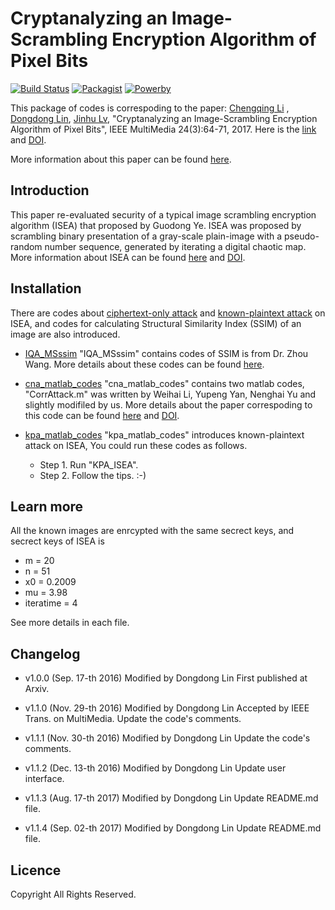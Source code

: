 # Cryptanalyzing an Image-Scrambling Encryption Algorithm of Pixel Bits
[![Build Status](https://img.shields.io/badge/build-passing-brightgreen.svg)](https://github.com/MrDongdongLin/Cryptanalysis_ISEA)
[![Packagist](https://img.shields.io/badge/packgist-v1.3.0-brightgreen.svg)](https://github.com/MrDongdongLin/Cryptanalysis_ISEA)
[![Powerby](https://img.shields.io/badge/powerby-DongdongLin-orange.svg)](https://github.com/MrDongdongLin)

This package of codes is correspoding to the paper:
[Chengqing Li](http://www.ee.cityu.edu.hk/~cqli/) , [Dongdong Lin](https://github.com/MrDongdongLin), [Jinhu Lv](http://lsc.amss.ac.cn/~ljh/), "Cryptanalyzing an Image-Scrambling Encryption Algorithm of Pixel Bits", IEEE MultiMedia 24(3):64-71, 2017. Here is the [link](http://ieeexplore.ieee.org/document/7999153/) and [DOI](10.1109/MMUL.2017.3051512).

More information about this paper can be found [here](https://arxiv.org/pdf/1607.01642.pdf).

## Introduction

This paper re-evaluated security of a typical image scrambling encryption algorithm (ISEA) that proposed by Guodong Ye. ISEA was proposed by scrambling binary presentation of a gray-scale plain-image with a pseudo-random number sequence, generated by iterating a digital chaotic map. More information about ISEA can be found [here](http://www.sciencedirect.com/science/article/pii/S0167865509003195) 
and [DOI](10.1016/j.patrec.2009.11.008).

## Installation

There are codes about [ciphertext-only attack](https://en.wikipedia.org/wiki/Ciphertext-only_attack) and [known-plaintext attack](https://en.wikipedia.org/wiki/Known-plaintext_attack) on ISEA, and codes for calculating Structural Similarity Index (SSIM) of an image are also introduced.

- [IQA_MSssim](https://github.com/MrDongdongLin/Cryptanalysis_ISEA/tree/master/IQA_MSssim)
"IQA_MSssim" contains codes of SSIM is from Dr. Zhou Wang. More details about these codes can be found [here](http://www.cns.nyu.edu/~lcv/ssim/).

- [cna_matlab_codes](https://github.com/MrDongdongLin/Cryptanalysis_ISEA/tree/master/cna_matlab_codes)
"cna_matlab_codes" contains two matlab codes, "CorrAttack.m" was written by Weihai Li, Yupeng Yan, Nenghai Yu and slightly modifiled by us. More details about the paper correspoding to this code can be found [here](http://dl.acm.org/citation.cfm?id=2393347.2396392) and [DOI](10.1145/2393347.2396392).

- [kpa_matlab_codes](https://github.com/MrDongdongLin/Cryptanalysis_ISEA/tree/master/kpa_matlab_codes)
"kpa_matlab_codes" introduces known-plaintext attack on ISEA, You could run these codes as follows.
  - Step 1. Run "KPA_ISEA".
  - Step 2. Follow the tips. :-)

## Learn more

All the known images are enrcypted with the same secrect keys, and secrect keys of ISEA is
- m = 20
- n = 51
- x0 = 0.2009
- mu = 3.98
- iteratime = 4

See more details in each file.

## Changelog

- v1.0.0 (Sep. 17-th 2016) Modified by Dongdong Lin
First published at Arxiv.

- v1.1.0 (Nov. 29-th 2016) Modified by Dongdong Lin
Accepted by IEEE Trans. on MultiMedia.
Update the code's comments.

- v1.1.1 (Nov. 30-th 2016) Modified by Dongdong Lin
Update the code's comments.

- v1.1.2 (Dec. 13-th 2016) Modified by Dongdong Lin
Update user interface.

- v1.1.3 (Aug. 17-th 2017) Modified by Dongdong Lin
Update README.md file.

- v1.1.4 (Sep. 02-th 2017) Modified by Dongdong Lin
Update README.md file.

## Licence

Copyright
All Rights Reserved.
